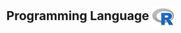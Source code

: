 

<h1 align="center">
  <strong>Programming Language <img align="center" height="50"          src="https://raw.githubusercontent.com/github/explore/80688e429a7d4ef2fca1e82350fe8e3517d3494d/topics/r/r.png"></strong>
</h1>


